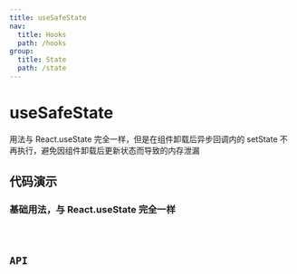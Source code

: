 ```yaml
---
title: useSafeState
nav:
  title: Hooks
  path: /hooks
group:
  title: State
  path: /state
---
```


# useSafeState
用法与 React.useState 完全一样，但是在组件卸载后异步回调内的 setState 不再执行，避免因组件卸载后更新状态而导致的内存泄漏

## 代码演示

### 基础用法，与 React.useState 完全一样

<code src="./demo/demo1.tsx" />

## API

